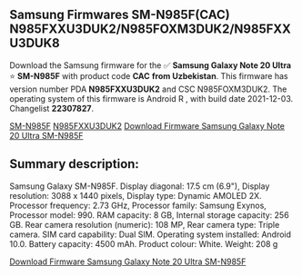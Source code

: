 <h2>Samsung Firmwares SM-N985F(CAC) N985FXXU3DUK2/N985FOXM3DUK2/N985FXXU3DUK8</h2>
Download the Samsung firmware for the ✅ <strong>Samsung Galaxy Note 20 Ultra </strong> ⭐ <strong>SM-N985F</strong> with product code <strong>CAC</strong> <strong> from Uzbekistan</strong>. This firmware has version number PDA <strong>N985FXXU3DUK2</strong> and CSC N985FOXM3DUK2. The operating system of this firmware is Android R , with build date 2021-12-03. Changelist <strong>22307827</strong>.


[SM-N985F](https://samfirm.shop/samsung/model/SM-N985F)
[N985FXXU3DUK2](https://samfirm.shop/samsung/pda/N985FXXU3DUK2)
[Download Firmware Samsung Galaxy Note 20 Ultra SM-N985F](https://samfirm.shop/samsung/firmware/480391)
<h2>Summary description:</h2>
<p>Samsung Galaxy SM-N985F. Display diagonal: 17.5 cm (6.9"), Display resolution: 3088 x 1440 pixels, Display type: Dynamic AMOLED 2X. Processor frequency: 2.73 GHz, Processor family: Samsung Exynos, Processor model: 990. RAM capacity: 8 GB, Internal storage capacity: 256 GB. Rear camera resolution (numeric): 108 MP, Rear camera type: Triple camera. SIM card capability: Dual SIM. Operating system installed: Android 10.0. Battery capacity: 4500 mAh. Product colour: White. Weight: 208 g</p>


[Download Firmware Samsung Galaxy Note 20 Ultra SM-N985F](https://samfirm.shop/samsung/firmware/480391)
